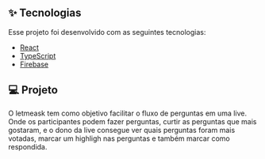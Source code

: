 ## ✨ Tecnologias

Esse projeto foi desenvolvido com as seguintes tecnologias:

- [React](https://reactjs.org)
- [TypeScript](https://www.typescriptlang.org/)
- [Firebase](https://firebase.google.com/?hl=pt)

## 💻 Projeto

O letmeask tem como objetivo facilitar o fluxo de perguntas em uma live. Onde os participantes podem fazer perguntas, curtir as perguntas que mais gostaram, e o dono da live consegue ver quais perguntas foram mais votadas, marcar um highligh nas perguntas e também marcar como respondida.
